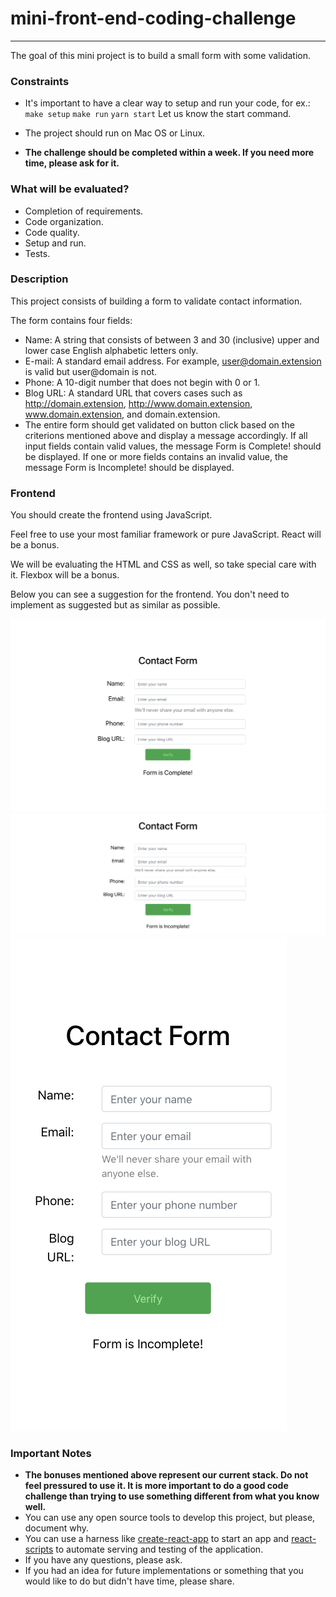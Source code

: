 # mini-front-end-coding-challenge
---

The goal of this mini project is to build a small form with some validation. 

### Constraints
* It's important to have a clear way to setup and run your code, for ex.:
    `make setup`
    `make run`
    `yarn start`
Let us know the start command.

* The project should run on Mac OS or Linux.
* **The challenge should be completed within a week. If you need more time, please ask for it.**

### What will be evaluated?

* Completion of requirements.
* Code organization.
* Code quality.
* Setup and run.
* Tests.

### Description
This project consists of building a form to validate contact information.

The form contains four fields:
* Name: A string that consists of between 3 and 30 (inclusive) upper and lower case English alphabetic letters only.
* E-mail: A standard email address. For example, user@domain.extension is valid but user@domain is not.
* Phone: A 10-digit number that does not begin with 0 or 1.
* Blog URL: A standard URL that covers cases such as http://domain.extension, http://www.domain.extension, www.domain.extension, and domain.extension.
* The entire form should get validated on button click based on the criterions mentioned above and display a message accordingly.
If all input fields contain valid values, the message Form is Complete! should be displayed.
If one or more fields contains an invalid value, the message Form is Incomplete! should be displayed.

### Frontend
You should create the frontend using JavaScript.

Feel free to use your most familiar framework or pure JavaScript. React will be a bonus.

We will be evaluating the HTML and CSS as well, so take special care with it. Flexbox will be a bonus.

Below you can see a suggestion for the frontend. You don't need to implement as suggested but as similar as possible.

![Completed Form Screenshot](img/form-complete.png)
![Incomplete Form Screenshot](img/form-incomplete.png)
![Mobile Form Screenshot](img/form-mobile.png)


### Important Notes
* **The bonuses mentioned above represent our current stack. Do not feel pressured to use it. It is more important to do a good code challenge than trying to use something different from what you know well.**
* You can use any open source tools to develop this project, but please, document why.
* You can use a harness like [create-react-app](http://github.com/facebook/create-react-app) to start an app and [react-scripts](http://www.npmjs.com/package/react-scripts) to automate serving and testing of the application.
* If you have any questions, please ask.
* If you had an idea for future implementations or something that you would like to do but didn't have time, please share.
